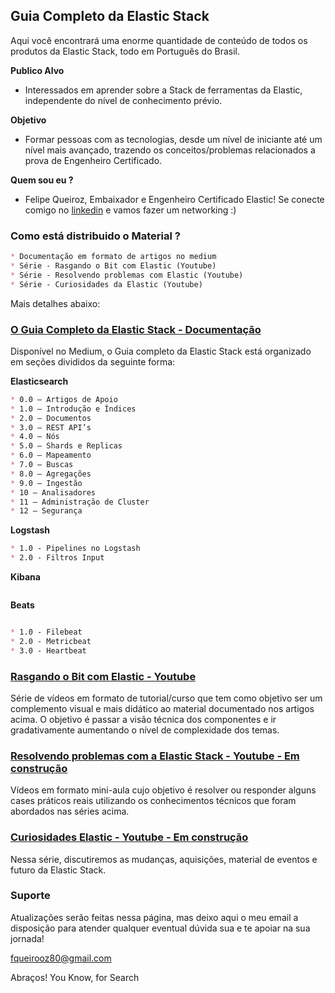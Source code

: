 ## Guia Completo da Elastic Stack

Aqui você encontrará uma enorme quantidade de conteúdo de todos os produtos da Elastic Stack, todo em Português do Brasil.

**Publico Alvo** 
- Interessados em aprender sobre a Stack de ferramentas da Elastic, independente do nível de conhecimento prévio.

**Objetivo** 
- Formar pessoas com as tecnologias, desde um nível de iniciante até um nível mais avançado, trazendo os conceitos/problemas relacionados a prova de Engenheiro Certificado.

**Quem sou eu ?** 
- Felipe Queiroz, Embaixador e Engenheiro Certificado Elastic! Se conecte comigo no [linkedin](https://www.linkedin.com/in/felipe-queiroz-b83042113/) e vamos fazer um networking :)

### Como está distribuido o Material ?

```markdown
* Documentação em formato de artigos no medium
* Série - Rasgando o Bit com Elastic (Youtube)
* Série - Resolvendo problemas com Elastic (Youtube)
* Série - Curiosidades da Elastic (Youtube)
```

Mais detalhes abaixo:

### [O Guia Completo da Elastic Stack - Documentação](https://medium.com/@fqueirooz80/o-guia-completo-da-elastic-stack-5a3ba9a84a85)

Disponível no Medium, o Guia completo da Elastic Stack está organizado em seções divididos da seguinte forma:

**Elasticsearch**
```markdown
* 0.0 — Artigos de Apoio
* 1.0 — Introdução e Índices
* 2.0 — Documentos
* 3.0 — REST API’s
* 4.0 — Nós
* 5.0 — Shards e Replicas
* 6.0 — Mapeamento
* 7.0 — Buscas
* 8.0 — Agregações
* 9.0 — Ingestão
* 10 — Analisadores
* 11 — Administração de Cluster
* 12 — Segurança
```
**Logstash**
```markdown
* 1.0 - Pipelines no Logstash
* 2.0 - Filtros Input
```
**Kibana**
```markdown
```
**Beats**
```markdown

* 1.0 - Filebeat
* 2.0 - Metricbeat
* 3.0 - Heartbeat
```

### [Rasgando o Bit com Elastic - Youtube](https://www.youtube.com/playlist?list=PLOxUmBlyr2_6p0NbPaTmDU6sClaQBHNsz)
Série de vídeos em formato de tutorial/curso que tem como objetivo ser um complemento visual e mais didático ao material documentado nos artigos acima. O objetivo é passar a visão técnica dos componentes e ir gradativamente aumentando o nível de complexidade dos temas.

### [Resolvendo problemas com a Elastic Stack  - Youtube - Em construção]()
Vídeos em formato mini-aula cujo objetivo é resolver ou responder alguns cases práticos reais utilizando os conhecimentos técnicos que foram abordados nas séries acima.

### [Curiosidades Elastic - Youtube - Em construção]()
Nessa série, discutiremos as mudanças, aquisições, material de eventos e futuro da Elastic Stack. 



### Suporte

Atualizações serão feitas nessa página, mas deixo aqui o meu email a disposição para atender qualquer eventual dúvida sua e te apoiar na sua jornada!

fqueirooz80@gmail.com

Abraços! 
You Know, for Search

